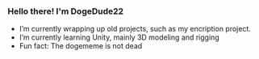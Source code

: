 ### Hello there! I'm DogeDude22

- I’m currently wrapping up old projects, such as my encription project.
- I’m currently learning Unity, mainly 3D modeling and rigging
- Fun fact: The dogememe is not dead
